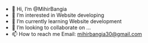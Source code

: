 - 👋 Hi, I’m @MihirBangia
- 👀 I’m interested in Website developing
- 🌱 I’m currently learning Website development 
- 💞️ I’m looking to collaborate on ...
- 📫 How to reach me 
Email: mihirbangia30@gmail.com

<!---
MihirBangia/MihirBangia is a ✨ special ✨ repository because its `README.md` (this file) appears on your GitHub profile.
You can click the Preview link to take a look at your changes.
--->

